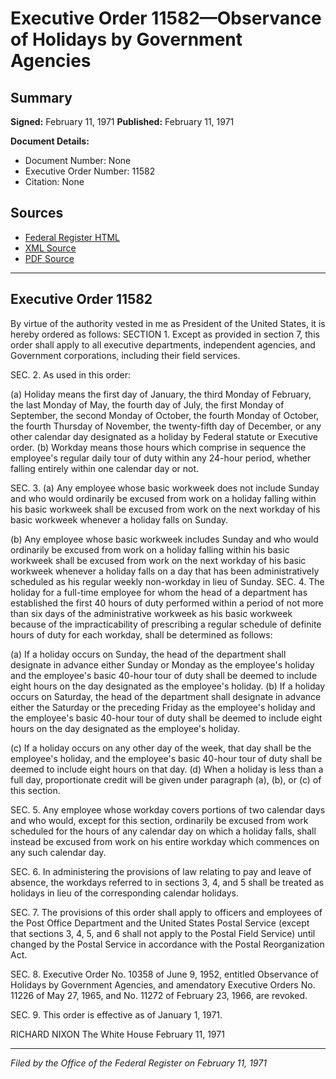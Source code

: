 # Executive Order 11582—Observance of Holidays by Government Agencies

## Summary

**Signed:** February 11, 1971
**Published:** February 11, 1971

**Document Details:**
- Document Number: None
- Executive Order Number: 11582
- Citation: None

## Sources
- [Federal Register HTML](https://www.presidency.ucsb.edu/documents/executive-order-11582-observance-holidays-government-agencies)
- [XML Source](None)
- [PDF Source](None)

---

## Executive Order 11582

By virtue of the authority vested in me as President of the United States, it is hereby ordered as follows:
SECTION 1. Except as provided in section 7, this order shall apply to all executive departments, independent agencies, and Government corporations, including their field services.

SEC. 2. As used in this order:

(a) Holiday means the first day of January, the third Monday of February, the last Monday of May, the fourth day of July, the first Monday of September, the second Monday of October, the fourth Monday of October, the fourth Thursday of November, the twenty-fifth day of December, or any other calendar day designated as a holiday by Federal statute or Executive order.
(b) Workday means those hours which comprise in sequence the employee's regular daily tour of duty within any 24-hour period, whether falling entirely within one calendar day or not.

SEC. 3. (a) Any employee whose basic workweek does not include Sunday and who would ordinarily be excused from work on a holiday falling within his basic workweek shall be excused from work on the next workday of his basic workweek whenever a holiday falls on Sunday.

(b) Any employee whose basic workweek includes Sunday and who would ordinarily be excused from work on a holiday falling within his basic workweek shall be excused from work on the next workday of his basic workweek whenever a holiday falls on a day that has been administratively scheduled as his regular weekly non-workday in lieu of Sunday.
SEC. 4. The holiday for a full-time employee for whom the head of a department has established the first 40 hours of duty performed within a period of not more than six days of the administrative workweek as his basic workweek because of the impracticability of prescribing a regular schedule of definite hours of duty for each workday, shall be determined as follows:

(a) If a holiday occurs on Sunday, the head of the department shall designate in advance either Sunday or Monday as the employee's holiday and the employee's basic 40-hour tour of duty shall be deemed to include eight hours on the day designated as the employee's holiday.
(b) If a holiday occurs on Saturday, the head of the department shall designate in advance either the Saturday or the preceding Friday as the employee's holiday and the employee's basic 40-hour tour of duty shall be deemed to include eight hours on the day designated as the employee's holiday.

(c) If a holiday occurs on any other day of the week, that day shall be the employee's holiday, and the employee's basic 40-hour tour of duty shall be deemed to include eight hours on that day.
(d) When a holiday is less than a full day, proportionate credit will be given under paragraph (a), (b), or (c) of this section.

SEC. 5. Any employee whose workday covers portions of two calendar days and who would, except for this section, ordinarily be excused from work scheduled for the hours of any calendar day on which a holiday falls, shall instead be excused from work on his entire workday which commences on any such calendar day.

SEC. 6. In administering the provisions of law relating to pay and leave of absence, the workdays referred to in sections 3, 4, and 5 shall be treated as holidays in lieu of the corresponding calendar holidays.

SEC. 7. The provisions of this order shall apply to officers and employees of the Post Office Department and the United States Postal Service (except that sections 3, 4, 5, and 6 shall not apply to the Postal Field Service) until changed by the Postal Service in accordance with the Postal Reorganization Act.

SEC. 8. Executive Order No. 10358 of June 9, 1952, entitled Observance of Holidays by Government Agencies, and amendatory Executive Orders No. 11226 of May 27, 1965, and No. 11272 of February 23, 1966, are revoked.

SEC. 9. This order is effective as of January 1, 1971.

RICHARD NIXON
The White House
February 11, 1971

---

*Filed by the Office of the Federal Register on February 11, 1971*
